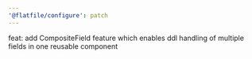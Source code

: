 ```yaml
---
'@flatfile/configure': patch
---
```


feat: add CompositeField feature which enables ddl handling of multiple fields in one reusable component
